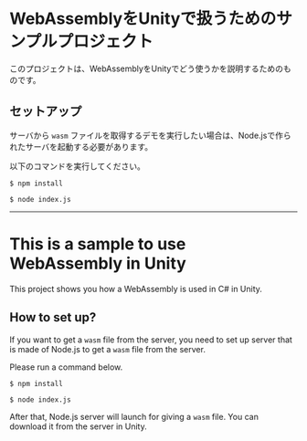 # WebAssemblyをUnityで扱うためのサンプルプロジェクト



このプロジェクトは、WebAssemblyをUnityでどう使うかを説明するためのものです。



## セットアップ

サーバから `wasm` ファイルを取得するデモを実行したい場合は、Node.jsで作られたサーバを起動する必要があります。

以下のコマンドを実行してください。

```shell
$ npm install
```

```shell
$ node index.js
```



---------------------------------------------



# This is a sample to use WebAssembly in Unity



This project shows you how a WebAssembly is used in C# in Unity.



## How to set up?

If you want to get a `wasm` file from the server, you need to set up server that is made of Node.js to get a `wasm` file from the server.

Please run a command below.

```shell
$ npm install
```

```shell
$ node index.js
```

After that, Node.js server will launch for giving a `wasm` file. You can download it from the server in Unity.